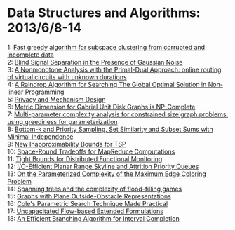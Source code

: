 # Data Structures and Algorithms: 2013/6/8-14  
1: [Fast greedy algorithm for subspace clustering from corrupted and  incomplete data](https://doi.org/10.48550/arXiv.1306.1716)  
2: [Blind Signal Separation in the Presence of Gaussian Noise](https://doi.org/10.48550/arXiv.1211.1716)  
3: [A Nonmonotone Analysis with the Primal-Dual Approach: online routing of  virtual circuits with unknown durations](https://doi.org/10.48550/arXiv.1304.7687)  
4: [A Raindrop Algorithm for Searching The Global Optimal Solution in  Non-linear Programming](https://doi.org/10.48550/arXiv.1306.2043)  
5: [Privacy and Mechanism Design](https://doi.org/10.48550/arXiv.1306.2083)  
6: [Metric Dimension for Gabriel Unit Disk Graphs is NP-Complete](https://doi.org/10.48550/arXiv.1306.2187)  
7: [Multi-parameter complexity analysis for constrained size graph problems:  using greediness for parameterization](https://doi.org/10.48550/arXiv.1306.2217)  
8: [Bottom-k and Priority Sampling, Set Similarity and Subset Sums with  Minimal Independence](https://doi.org/10.48550/arXiv.1303.5479)  
9: [New Inapproximability Bounds for TSP](https://doi.org/10.48550/arXiv.1303.6437)  
10: [Space-Round Tradeoffs for MapReduce Computations](https://doi.org/10.48550/arXiv.1111.2228)  
11: [Tight Bounds for Distributed Functional Monitoring](https://doi.org/10.48550/arXiv.1112.5153)  
12: [I/O-Efficient Planar Range Skyline and Attrition Priority Queues](https://doi.org/10.48550/arXiv.1306.2815)  
13: [On the Parameterized Complexity of the Maximum Edge Coloring Problem](https://doi.org/10.48550/arXiv.1306.2931)  
14: [Spanning trees and the complexity of flood-filling games](https://doi.org/10.48550/arXiv.1203.2538)  
15: [Graphs with Plane Outside-Obstacle Representations](https://doi.org/10.48550/arXiv.1306.2978)  
16: [Cole's Parametric Search Technique Made Practical](https://doi.org/10.48550/arXiv.1306.3000)  
17: [Uncapacitated Flow-based Extended Formulations](https://doi.org/10.48550/arXiv.1306.3119)  
18: [An Efficient Branching Algorithm for Interval Completion](https://doi.org/10.48550/arXiv.1306.3181)  